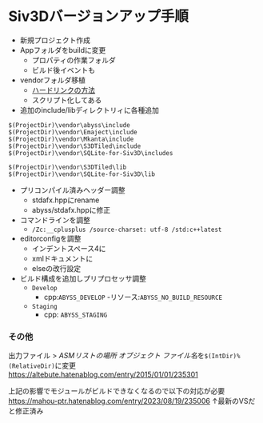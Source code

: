 # Siv3Dバージョンアップ手順

- 新規プロジェクト作成
- Appフォルダをbuildに変更
  - プロパティの作業フォルダ
  - ビルド後イベントも
- vendorフォルダ移植
  - [ハードリンクの方法](https://qiita.com/opengl-8080/items/c2b6a93dfca5b61f9e6a)
  - スクリプト化してある
- 追加のinclude/libディレクトリィに各種追加
```
$(ProjectDir)\vendor\abyss\include
$(ProjectDir)\vendor\Emaject\include
$(ProjectDir)\vendor\Mkanta\include
$(ProjectDir)\vendor\S3DTiled\include
$(ProjectDir)\vendor\SQLite-for-Siv3D\includes
```
```
$(ProjectDir)\vendor\S3DTiled\lib
$(ProjectDir)\vendor\SQLite-for-Siv3D\lib
```
- プリコンパイル済みヘッダー調整
  - stdafx.hppにrename
  - abyss/stdafx.hppに修正
- コマンドラインを調整
  - `/Zc:__cplusplus /source-charset: utf-8 /std:c++latest `
- editorconfigを調整
  - インデントスペース4に
  - xmlドキュメントに
  - elseの改行設定
- ビルド構成を追加しプリプロセッサ調整
  - `Develop`
    - cpp:`ABYSS_DEVELOP`
    -リソース:`ABYSS_NO_BUILD_RESOURCE`
  - `Staging`
    - cpp: `ABYSS_STAGING`

### その他

出力ファイル > *ASMリストの場所* *オブジェクト ファイル名*を`$(IntDir)%(RelativeDir)`に変更
https://altebute.hatenablog.com/entry/2015/01/01/235301

上記の影響でモジュールがビルドできなくなるので以下の対応が必要  
https://mahou-ptr.hatenablog.com/entry/2023/08/19/235006
↑最新のVSだと修正済み